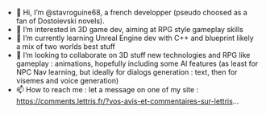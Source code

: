 - 👋 Hi, I’m @stavroguine68, a french developper (pseudo choosed as a fan of Dostoievski novels).
- 👀 I’m interested in 3D game dev, aiming at RPG style gameplay skills
- 🌱 I’m currently learning Unreal Engine dev with C++ and blueprint likely a mix of two worlds best stuff 
- 💞️ I’m looking to collaborate on 3D stuff new technologies and RPG like gameplay : animations, hopefully including some AI features (as least for NPC Nav learning, but ideally for dialogs generation : text, then for visemes and voice generation)
- 📫 How to reach me : let a message on one of my site :  https://comments.lettris.fr/?vos-avis-et-commentaires-sur-lettris...

<!---
stavroguine68/stavroguine68 is a ✨ special ✨ repository because its `README.md` (this file) appears on your GitHub profile.
You can click the Preview link to take a look at your changes.
--->
